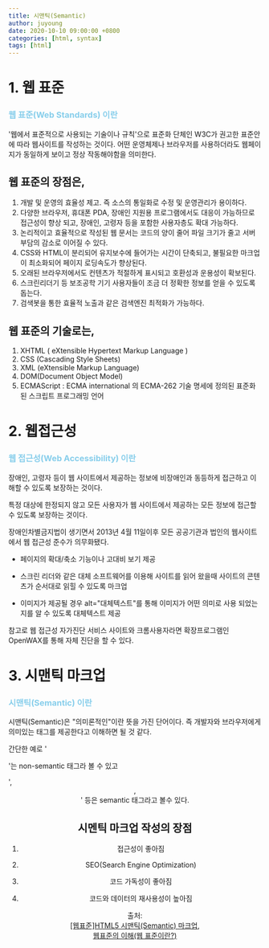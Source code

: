 ```yaml
---
title: 시맨틱(Semantic)
author: juyoung
date: 2020-10-10 09:00:00 +0800
categories: [html, syntax]
tags: [html]
---
```


# 1. 웹 표준

### <font color=skyblue>웹 표준(Web Standards) 이란</font>  
'웹에서 표준적으로 사용되는 기술이나 규칙'으로 표준화 단체인 W3C가 권고한 표준안에 따라 웹사이트를 작성하는 것이다. 어떤 운영체제나 브라우저를 사용하더라도 웹페이지가 동일하게 보이고 정상 작동해야함을 의미한다.





## 웹 표준의 장점은, 

 1. 개발 및 운영의 효율성 제고. 즉 소스의 통일화로 수정 및 운영관리가 용이하다.
 2. 다양한 브라우저, 휴대폰 PDA, 장애인 지원용 프로그램에서도 대응이 가능하므로 접근성이 향상 되고, 장애인, 고령자 등을 포함한 사용자층도 확대 가능하다. 
 3. 논리적이고 효율적으로 작성된 웹 문서는 코드의 양이 줄어 파일 크기가 줄고 서버부담의 감소로 이어질 수 있다.
 4. CSS와 HTML이 분리되어 유지보수에 들어가는 시간이 단축되고, 불필요한 마크업이 최소화되어 페이지 로딩속도가 향상된다.
 5. 오래된 브라우저에서도 컨텐츠가 적절하게 표시되고 호환성과 운용성이 확보된다. 
 6. 스크린리더기 등 보조공학 기기 사용자들이 조금 더 정확한 정보를 얻을 수 있도록 돕는다. 
 7. 검색봇을 통한 효율적 노출과 같은 검색엔진 최적화가 가능하다. 

 

## 웹 표준의 기술로는,
1. XHTML ( eXtensible Hypertext Markup Language ) 
2. CSS (Cascading Style Sheets) 
3. XML (eXtensible Markup Language) 
4. DOM(Document Object Model) 
5. ECMAScript : ECMA international 의 ECMA-262 기술 명세에 정의된 표준화된 스크립트 프로그래밍 언어 



# 2. 웹접근성

### <font color=skyblue>웹 접근성(Web Accessibility) 이란</font>  

 
장애인, 고령자 등이 웹 사이트에서 제공하는 정보에 비장애인과 동등하게 접근하고 이해할 수 있도록 보장하는 것이다.



특정 대상에 한정되지 않고 모든 사용자가 웹 사이트에서 제공하는 모든 정보에 접근할 수 있도록 보장하는 것이다.

장애인차별금지법이 생기면서 2013년 4월 11일이후 모든 공공기관과 법인의 웹사이트에서 웹 접근성 준수가 의무화됐다.


 - 페이지의 확대/축소 기능이나 고대비 보기 제공


 - 스크린 리더와 같은 대체 소프트웨어를 이용해 사이트를 읽어 왔을때 사이트의 콘텐츠가 순서대로 읽힐 수 있도록 마크업

 - 이미지가 제공될 경우 alt="대체텍스트"를 통해 이미지가 어떤 의미로 사용 되었는지를 알 수 있도록 대체텍스트 제공


참고로 웹 접근성 자가진단 서비스 사이트와 크롬사용자라면 확장프로그램인 OpenWAX를 통해 자체 진단을 할 수 있다.

  

# 3. 시맨틱 마크업

### <font color=skyblue>시맨틱(Semantic) 이란</font> 
시맨틱(Semantic)은 "의미론적인"이란 뜻을 가진 단어이다.
즉 개발자와 브라우저에게 의미있는 태그를 제공한다고 이해하면 될 것 같다.



간단한 예로 '<div>'는 non-semantic 태그라 볼 수 있고

'<table>, <header>, <footer>' 등은 semantic 태그라고 볼수 있다.



## 시멘틱 마크업 작성의 장점

 1. 접근성이 좋아짐

 2. SEO(Search Engine Optimization)

 3. 코드 가독성이 좋아짐

 4. 코드와 데이터의 재사용성이 높아짐


출처:   
[[웹표준]HTML5 시맨틱(Semantic) 마크업](https://yeoninim.tistory.com/20),  
[웹표준의 이해(웹 표준이란?)](https://goddaehee.tistory.com/244 )
